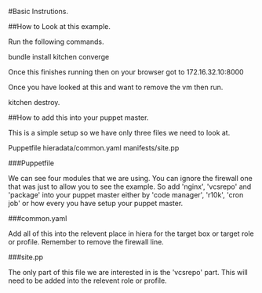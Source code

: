 #Basic Instrutions.

##How to Look at this example.

Run the following commands.

bundle install
kitchen converge

Once this finishes running then on your browser got to 172.16.32.10:8000

Once you have looked at this and want to remove the vm then run.

kitchen destroy.

##How to add this into your puppet master.

This is a simple setup so we have only three files we need to look at.

Puppetfile
hieradata/common.yaml
manifests/site.pp

###Puppetfile

We can see four modules that we are using.  You can ignore the firewall one that was just to allow you to see the example.
So add 'nginx', 'vcsrepo' and 'package' into your puppet master either by 'code manager', 'r10k', 'cron job' or how every you have setup your puppet master.

###common.yaml

Add all of this into the relevent place in hiera for the target box or target role or profile.  Remember to remove the firewall line.

###site.pp

The only part of this file we are interested in is the 'vcsrepo' part.  This will need to be added into the relevent role or profile.

